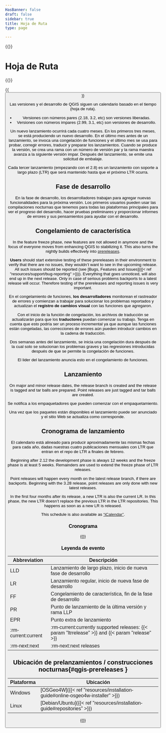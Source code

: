 ```yaml
---
HasBanner: false
draft: false
sidebar: true
title: Hoja de Ruta
type: page

---
```

{{<content-start >}}
# Hoja de Ruta
{{<roadmap >}}

{{<button class="is-primary1 is-rounded" link="https://qgis.org/schedule.ics" text="Subscribe to the roadmap iCalendar" >}}

Las versiones y el desarrollo de QGIS siguen un calendario basado en el tiempo (hoja de ruta).
- Versiones con números pares (2.18, 3.2, etc) son versiones liberadas.
- Versiones con números impares (2.99, 3.1, etc) son versiones de desarrollo.

Un nuevo lanzamiento ocurrirá cada cuatro meses. En los primeros tres meses, se está produciendo un nuevo desarrollo. En el último mes antes de un lanzamiento, se invoca una congelación de funciones y el último mes se usa para probar, corregir errores, traducir y preparar los lanzamientos. Cuando se produce la versión, se crea una rama con un número de versión par y la rama maestra avanza a la siguiente versión impar. Después del lanzamiento, se emite una solicitud de embalaje.

Cada tercer lanzamiento (empezando con el 2.8) es un lanzamiento con soporte a largo plazo (LTR) que será mantenido hasta que el próximo LTR ocurra.
## Fase de desarrollo
En la fase de desarrollo, los desarrolladores trabajan para agregar nuevas funcionalidades para la próxima versión. Los primeros usuarios pueden usar las compilaciones nocturnas que tenemos para todas las plataformas principales para ver el progreso del desarrollo, hacer pruebas preliminares y proporcionar informes de errores y sus pensamientos para ayudar con el desarrollo.
## Congelamiento de característica
In the feature freeze phase, new features are not allowed in anymore and the focus of everyone moves from enhancing QGIS to stabilizing it. This also turns the nightly builds effectively into [prereleases](#qgis-prereleases).

**Users** should start extensive testing of these prereleases in their environment to verify that there are no issues, they wouldn’t want to see in the upcoming release. All such issues should be reported (see [Bugs, Features and Issues]({{< ref "resources/support/bug-reporting" >}})). Everything that goes unnoticed, will also end up in the next release. Only in case of serious problems backports to a latest release will occur. Therefore testing of the prereleases and reporting issues is very important.

En el congelamiento de funciones, **los desarrolladores** monitorean el rastreador de errores y comienzan a trabajar para solucionar los problemas reportados y actualizan el **registro de cambios visual** con las funciones que agregaron.

Con el inicio de la función de congelación, los archivos de traducción se actualizarán para que los **traductores** puedan comenzar su trabajo. Tenga en cuenta que esto podría ser un proceso incremental ya que aunque las funciones están congeladas, las correcciones de errores aún pueden introducir cambios en la cadena de traducción.

Dos semanas antes del lanzamiento, se inicia una congelación dura después de la cual solo se solucionan los problemas graves y las regresiones introducidas después de que se permite la congelación de funciones.

El lider del lanzamiento anuncia esto en el congelamiento de funciones. 
## Lanzamiento
On major and minor release dates, the release branch is created and the release is tagged and tar balls are prepared. Point releases are just tagged and tar balls are created.

Se notifica a los empaquetadores que pueden comenzar con el empaquetamiento.

Una vez que los paquetes están disponibles el lanzamiento puede ser anunciado y el sitio Web se actualiza como corresponde.
## Cronograma de lanzamiento
El calendario está alineado para producir aproximadamente las mismas fechas para cada año, dadas nuestras cuatro publicaciones mensuales con LTR que entran en el repo de LTR a finales de febrero.

Beginning after 2.12 the development phase is always 12 weeks and the freeze phase is at least 5 weeks. Remainders are used to extend the freeze phase of LTR releases.

Point releases will happen every month on the latest release branch, if there are backports. Beginning with the 3.28 release, point releases are only done with new latest releases.

In the first four months after its release, a new LTR is also the current LR. In this phase, the new LTR doesn’t replace the previous LTR in the LTR repositories. This happens as soon as a new LR is released.

This schedule is also available as [“iCalendar”](https://qgis.org/schedule.ics).
### Cronograma
{{<csv-table file="csv/schedule.csv" >}}
### Leyenda de evento
| Abbreviation | Descripción |
| --- | --- |
| LLD | Lanzamiento de largo plazo, inicio de nueva fase de desarrollo |
| LR | Lanzamiento regular, inicio de nueva fase de desarrollo |
| FF | Congelamiento de característica, fin de la fase de desarrollo |
| PR | Punto de lanzamiento de la última versión y rama LLP |
| EPR | Punto extra de lanzamiento |
| :rm-current:current | :rm-current:currently supported releases: {{< param "ltrrelease" >}} and {{< param "release" >}} |
| :rm-next:next | :rm-next:next releases |

## Ubicación de prelanzamientos / construcciones nocturnas{#qgis-prereleases }
| Plataforma | Ubicación |
| --- | --- |
| Windows | [OSGeo4W]({{< ref "resources/installation-guide#online-osgeo4w-installer" >}}) |
| Linux | [Debian/Ubuntu]({{< ref "resources/installation-guide#repositories" >}}) |

{{<content-end >}}
